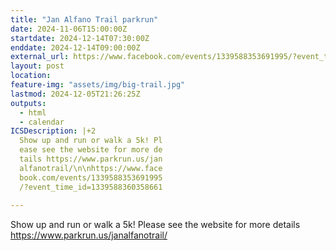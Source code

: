 ```yaml
---
title: "Jan Alfano Trail parkrun"
date: 2024-11-06T15:00:00Z
startdate: 2024-12-14T07:30:00Z
enddate: 2024-12-14T09:00:00Z
external_url: https://www.facebook.com/events/1339588353691995/?event_time_id=1339588360358661
layout: post
location: 
feature-img: "assets/img/big-trail.jpg"
lastmod: 2024-12-05T21:26:25Z
outputs:
  - html
  - calendar
ICSDescription: |+2
  Show up and run or walk a 5k! Pl  ease see the website for more de  tails https://www.parkrun.us/jan  alfanotrail/\n\nhttps://www.face  book.com/events/1339588353691995  /?event_time_id=1339588360358661  
---
```


Show up and run or walk a 5k! Please see the website for more details [https://www.parkrun.us/janalfanotrail/<br>
](https://www.parkrun.us/janalfanotrail/<br>
)  <br>
  
